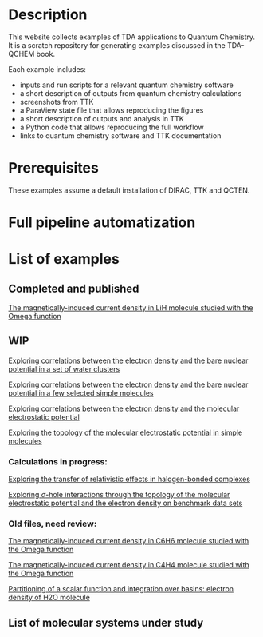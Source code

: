 # Description

This website collects examples of TDA applications to Quantum Chemistry. It is a scratch repository for generating examples discussed in the TDA-QCHEM book.

Each example includes:

* inputs and run scripts for a relevant quantum chemistry software
* a short description of outputs from quantum chemistry calculations
* screenshots from TTK
* a ParaView state file that allows reproducing the figures
* a short description of outputs and analysis in TTK
* a Python code that allows reproducing the full workflow
* links to quantum chemistry software and TTK documentation


# Prerequisites

These examples assume a default installation of DIRAC, TTK and QCTEN. 

# Full pipeline automatization


# List of examples

## Completed and published

[The magnetically-induced current density in LiH molecule studied with the Omega function](LiH_MICD/)


## WIP

[Exploring correlations between the electron density and the bare nuclear potential in a set of water clusters](water_clusters_ED-BNP-homeomorphism.md)

[Exploring correlations between the electron density and the bare nuclear potential in a few selected simple molecules](simple_ED_BNP_homemorphisms.md)






[Exploring correlations between the electron density and the molecular electrostatic potential](bivariate_ED_MESP.md)

[Exploring the topology of the molecular electrostatic potential in simple molecules](MESP_theory)


### Calculations in progress:

[Exploring the transfer of relativistic effects in halogen-bonded complexes](relativistic-xbs)

[Exploring $\sigma$-hole interactions through the topology of the molecular electrostatic potential and the electron density on benchmark data sets](sigma-hole-interactions-database)



### Old files, need review:

[The magnetically-induced current density in C6H6 molecule studied with the Omega function](C6H6_MICD/)

[The magnetically-induced current density in C4H4 molecule studied with the Omega function](C4H4_MICD/)

[Partitioning of a scalar function and integration over basins: electron density of H2O molecule](H2O_ED_basins/)


<!--- [Intermolecular hydrogen bonds in water dimer](H2OH2O_Hbonds/) --->

<!--- [Intramolecular hydrogen bonds in derivatives of 1H-pyrrole](C5H6ON2_Hbonds/) --->

<!--- [Intermolecular halogen bonds in At2-NH3 dimer](At2NH3_Xbonds/) --->

<!--- [Intramolecular hydrogen bonds in CH2CHSAu molecule](CH2CHSAu_Hbonds/) --->

## List of molecular systems under study




